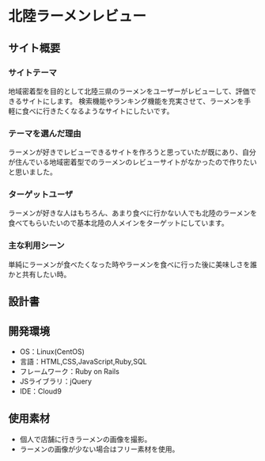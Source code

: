 # 北陸ラーメンレビュー

## サイト概要

### サイトテーマ
地域密着型を目的として北陸三県のラーメンをユーザーがレビューして、評価できるサイトにします。
検索機能やランキング機能を充実させて、ラーメンを手軽に食べに行きたくなるようなサイトにしたいです。

### テーマを選んだ理由
ラーメンが好きでレビューできるサイトを作ろうと思っていたが既にあり、自分が住んでいる地域密着型でのラーメンのレビューサイトがなかったので作りたいと思いました。

### ターゲットユーザ
ラーメンが好きな人はもちろん、あまり食べに行かない人でも北陸のラーメンを食べてもらいたいので基本北陸の人メインをターゲットにしています。

### 主な利用シーン
単純にラーメンが食べたくなった時やラーメンを食べに行った後に美味しさを誰かと共有したい時。

## 設計書

## 開発環境
- OS：Linux(CentOS)
- 言語：HTML,CSS,JavaScript,Ruby,SQL
- フレームワーク：Ruby on Rails
- JSライブラリ：jQuery
- IDE：Cloud9

## 使用素材
- 個人で店舗に行きラーメンの画像を撮影。
- ラーメンの画像が少ない場合はフリー素材を使用。